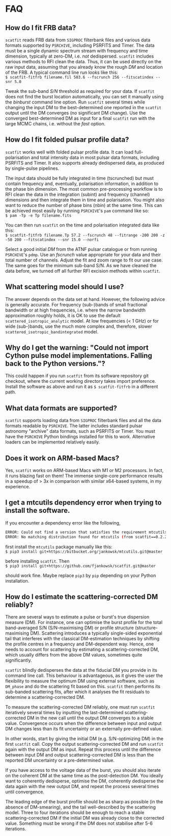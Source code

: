 # FAQ #

## How do I fit FRB data? ##

`scatfit` reads FRB data from `SIGPROC` filterbank files and various data formats supported by `PSRCHIVE`, including PSRFITS and Timer. The data must be a single dynamic spectrum stream with frequency and time dimension, typically at zero-DM, i.e. *not* dedispersed. `scatfit` includes various methods to RFI clean the data. Thus, it can be used directly on the raw input data, assuming that you already know the rough *DM* and location of the FRB. A typical command line run looks like this:  
`$ scatfit-fitfrb filename.fil 503.6 --fscrunch 256 --fitscatindex --snr 5.0`

Tweak the sub-band *S/N* threshold as required for your data. If `scatfit` does not find the burst location automatically, you can set it manually using the *binburst* command line option. Run `scatfit` several times while changing the input DM to the best-determined one reported in the `scatfit` output until the DM converges (no significant DM change). Use the converged best-determined DM as input for a final `scatfit` run with the large MCMC chains, i.e. without the *fast* option.

## How do I fit folded pulsar profile data? ##

`scatfit` works well with folded pulsar profile data. It can load full-polarisation and total intensity data in most pulsar data formats, including PSRFITS and Timer. It also supports already dedispersed data, as produced by single-pulse pipelines.

The input data should be fully integrated in time (tscrunched) but must contain frequency and, eventually, polarisation information, in addition to the phase bin dimension. The most common pre-processing workflow is to RFI clean the data in the integration (subint) and frequency (channel) dimensions and then integrate them in time and polarisation. You might also want to reduce the number of phase bins (nbin) at the same time. This can be achieved most easily by running `PSRCHIVE`'s `pam` command like so:  
`$ pam -Tp -e Tp filename.fits`

You can then run `scatfit` on the time and polarisation integrated data like this:  
`$ scatfit-fitfrb filename.Tp 57.2 --fscrunch 48 --fitrange -200 200 -z -50 200 --fitscatindex --snr 15.0 --norfi`

Select a good initial *DM* from the ATNF pulsar catalogue or from running `PSRCHIVE`'s `pdmp`. Use an *fscrunch* value appropriate for your data and their total number of channels. Adjust the fit and zoom range to fit our use case. The same goes for the minimum sub-band S/N. As we have cleaned the data before, we turned off all further RFI excision methods within `scatfit`.

## What scattering model should I use? ##

The answer depends on the data set at hand. However, the following advice is generally accurate. For frequency (sub-)bands of small fractional bandwidth or at high frequencies, i.e. where the narrow bandwidth approximation roughly holds, it is OK to use the default `scattered_isotropic_analytic` model. At low frequencies (< 1 GHz) or for wide (sub-)bands, use the much more complex and, therefore, slower `scattered_isotropic_bandintegrated` model.

## Why do I get the warning: "Could not import Cython pulse model implementations. Falling back to the Python versions."? ##

This could happen if you run `scatfit` from its software repository git checkout, where the current working directory takes import preference. Install the software as above and run it as `$ scatfit-fitfrb` in a different path.

## What data formats are supported? ##

`scatfit` supports loading data from `SIGPROC` filterbank files and all the data formats readable by `PSRCHIVE`. The latter includes standard pulsar astronomy "archive" data formats, such as PSRFITS or Timer. You must have the `PSRCHIVE` Python bindings installed for this to work. Alternative loaders can be implemented relatively easily.

## Does it work on ARM-based Macs? ##

Yes, `scatfit` works on ARM-based Macs with M1 or M2 processors. In fact, it runs blazing fast on them! The immense single-core performance results in a speedup of > 3x in comparison with similar x64-based systems, in my experience.

## I get a mtcutils dependency error when trying to install the software. ##

If you encounter a dependency error like the following,

```bash
ERROR: Could not find a version that satisfies the requirement mtcutils (from scatfit==0.2.21) (from versions: none)
ERROR: No matching distribution found for mtcutils (from scatfit==0.2.21)
```

first install the `mtcutils` package manually like this:  
`$ pip3 install git+https://bitbucket.org/jankowsk/mtcutils.git@master`

before installing `scatfit`. Then  
`$ pip3 install git+https://github.com/fjankowsk/scatfit.git@master`

should work fine. Maybe replace `pip3` by `pip` depending on your Python installation.

## How do I estimate the scattering-corrected DM reliably? ##

There are several ways to estimate a pulse or burst's true dispersion measure (DM). For instance, one can optimise the burst profile for the total band-averaged S/N (S/N-maximising DM) or profile structure (structure-maximising DM). Scattering introduces a typically single-sided exponential tail that interferes with the classical DM-estimation techniques by shifting the profile centres in a frequency and DM-dependent way. Hence, one needs to account for scattering by estimating a scattering-corrected DM, which usually differs from the above DM values, sometimes quite significantly.

`scatfit` blindly dedisperses the data at the fiducial DM you provide in its command line call. This behaviour is advantageous, as it gives the user the flexibility to measure the optimum DM using external software, such as `DM_phase` and do the scattering fit based on this. `scatfit` then performs its sub-banded scattering fits, after which it analyses the fit residuals to determine a scattering-corrected DM.

To measure the scattering-corrected DM reliably, one must run `scatfit` iteratively several times by inputting the last-determined scattering-corrected DM in the new call until the output DM converges to a stable value. Convergence occurs when the difference between input and output DM changes less than its fit uncertainty or an externally pre-defined value.

In other words, start by giving the initial DM (e.g. S/N-optimizing DM) in the first `scatfit` call. Copy the output scattering-corrected DM and run `scatfit` again with the output DM as input. Repeat this process until the difference between input DM and output scattering-corrected DM is less than the reported DM uncertainty or a pre-determined value.

If you have access to the voltage data of the burst, you should also iterate on the coherent DM at the same time as the post-detection DM. You ideally want to coherently dedisperse, optimise the DM, coherently dedisperse the data again with the new output DM, and repeat the process several times until convergence.

The leading edge of the burst profile should be as sharp as possible (in the absence of DM-smearing), and the tail well-described by the scattering model. Three to four iterations should be enough to reach a stable scattering-corrected DM if the initial DM was already close to the corrected value. Something must be wrong if the DM does not stabilise after 5-6 iterations.
